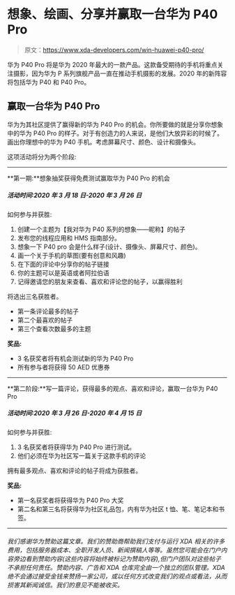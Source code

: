 # 想象、绘画、分享并赢取一台华为 P40 Pro

> 原文：<https://www.xda-developers.com/win-huawei-p40-pro/>

华为 P40 Pro 将是华为 2020 年最大的一款产品。这款备受期待的手机将重点关注摄影，因为华为 P 系列旗舰产品一直在推动手机摄影的发展。2020 年的新阵容将包括华为 P40 和 P40 Pro。

## 赢取一台华为 P40 Pro

华为为其社区提供了赢得新的华为 P40 Pro 的机会。你所要做的就是分享你想象中的华为 P40 Pro 的样子。对于有创造力的人来说，是他们大放异彩的时候了。画出你理想中的华为 P40 手机。考虑屏幕尺寸、颜色、设计和摄像头。

这项活动将分为两个阶段:

* * *

**第一期:**想象抽奖获得免费测试赢取华为 P40 Pro 的机会

##### *活动时间:2020 年 3 月 18 日-2020 年 3 月 26 日*

如何参与并获胜:

1.  创建一个主题为【我对华为 P40 系列的想象——昵称】的帖子
2.  发布您的线程应用和 HMS 指南部分。
3.  想象一下 P40 pro 会是什么样子(设计、摄像头、屏幕尺寸、颜色)。
4.  画一个关于手机的草图(要有创意和风趣)
5.  在下面的评论中分享你的帖子链接
6.  你的主题可以是英语或者阿拉伯语
7.  记得邀请您的朋友来查看、喜欢和评论您的帖子，以赢得胜利

将选出三名获胜者。

*   第一条评论最多的帖子
*   第二个最喜欢的帖子
*   第三个查看次数最多的主题

**奖品:**

*   3 名获奖者将有机会测试新的华为 P40 Pro
*   所有参与者将获得 50 AED 优惠券

* * *

**第二阶段:**写一篇评论，获得最多的观点、喜欢和评论，赢取一台华为 P40 Pro

##### *活动时间:2020 年 3 月 26 日-2020 年 4 月 15 日*

如何参与并获胜:

1.  3 名获奖者将获得华为 P40 Pro 进行测试。
2.  他们必须在华为社区写一篇关于这款手机的评论

拥有最多观点、喜欢和评论的帖子将成为获胜者。

**奖品:**

*   第一名获奖者将获得华为 P40 Pro 大奖
*   第二名和第三名将获得华为社区礼品包，内有华为社区 t 恤、笔、笔记本和书签。

* * *

###### 我们感谢华为赞助这篇文章。我们的赞助商帮助我们支付与运行 XDA 相关的许多费用，包括服务器成本、全职开发人员、新闻撰稿人等等。虽然您可能会在门户内容旁边看到赞助内容(这些内容将始终被标记为赞助内容),但门户团队对这些帖子不承担任何责任。赞助内容、广告和 XDA 仓库完全由一个独立的团队管理。XDA 绝不会通过接受金钱来赞扬一家公司，或以任何方式改变我们的观点或看法，从而损害其新闻诚信。我们的意见不能被收买。